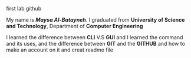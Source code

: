 first lab github


My name is ***Maysa Al-Batayneh***. I graduated from **University of Science and Technology**, Department of **Computer Engineering**

I learned the difference between **CLI** V.S **GUI** and I learned the command and its uses, and the difference between **GIT** and the **GITHUB** and how to make an account on it and creat readme file

